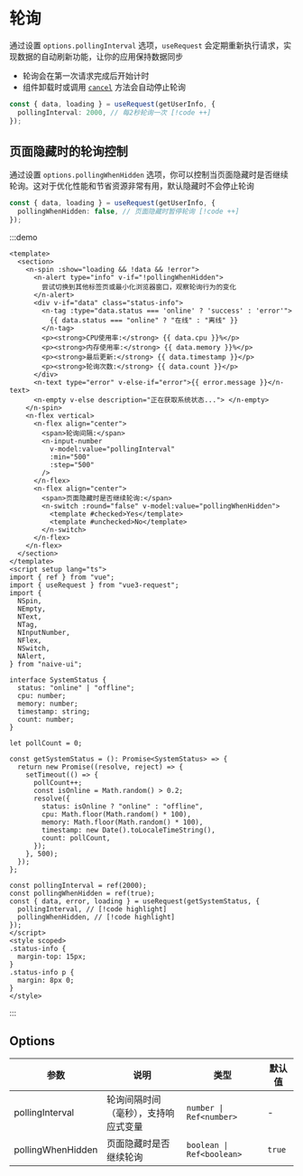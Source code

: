 # 轮询

通过设置 `options.pollingInterval` 选项，`useRequest` 会定期重新执行请求，实现数据的自动刷新功能，让你的应用保持数据同步

- 轮询会在第一次请求完成后开始计时
- 组件卸载时或调用 [`cancel`](./cancel-response.md) 方法会自动停止轮询

```ts
const { data, loading } = useRequest(getUserInfo, {
  pollingInterval: 2000, // 每2秒轮询一次 [!code ++]
});
```

## 页面隐藏时的轮询控制

通过设置 `options.pollingWhenHidden` 选项，你可以控制当页面隐藏时是否继续轮询。这对于优化性能和节省资源非常有用，默认隐藏时不会停止轮询

```ts
const { data, loading } = useRequest(getUserInfo, {
  pollingWhenHidden: false, // 页面隐藏时暂停轮询 [!code ++]
});
```

:::demo

```vue
<template>
  <section>
    <n-spin :show="loading && !data && !error">
      <n-alert type="info" v-if="!pollingWhenHidden">
        尝试切换到其他标签页或最小化浏览器窗口，观察轮询行为的变化
      </n-alert>
      <div v-if="data" class="status-info">
        <n-tag :type="data.status === 'online' ? 'success' : 'error'">
          {{ data.status === "online" ? "在线" : "离线" }}
        </n-tag>
        <p><strong>CPU使用率:</strong> {{ data.cpu }}%</p>
        <p><strong>内存使用率:</strong> {{ data.memory }}%</p>
        <p><strong>最后更新:</strong> {{ data.timestamp }}</p>
        <p><strong>轮询次数:</strong> {{ data.count }}</p>
      </div>
      <n-text type="error" v-else-if="error">{{ error.message }}</n-text>
      <n-empty v-else description="正在获取系统状态..."> </n-empty>
    </n-spin>
    <n-flex vertical>
      <n-flex align="center">
        <span>轮询间隔:</span>
        <n-input-number
          v-model:value="pollingInterval"
          :min="500"
          :step="500"
        />
      </n-flex>
      <n-flex align="center">
        <span>页面隐藏时是否继续轮询:</span>
        <n-switch :round="false" v-model:value="pollingWhenHidden">
          <template #checked>Yes</template>
          <template #unchecked>No</template>
        </n-switch>
      </n-flex>
    </n-flex>
  </section>
</template>
<script setup lang="ts">
import { ref } from "vue";
import { useRequest } from "vue3-request";
import {
  NSpin,
  NEmpty,
  NText,
  NTag,
  NInputNumber,
  NFlex,
  NSwitch,
  NAlert,
} from "naive-ui";

interface SystemStatus {
  status: "online" | "offline";
  cpu: number;
  memory: number;
  timestamp: string;
  count: number;
}

let pollCount = 0;

const getSystemStatus = (): Promise<SystemStatus> => {
  return new Promise((resolve, reject) => {
    setTimeout(() => {
      pollCount++;
      const isOnline = Math.random() > 0.2;
      resolve({
        status: isOnline ? "online" : "offline",
        cpu: Math.floor(Math.random() * 100),
        memory: Math.floor(Math.random() * 100),
        timestamp: new Date().toLocaleTimeString(),
        count: pollCount,
      });
    }, 500);
  });
};

const pollingInterval = ref(2000);
const pollingWhenHidden = ref(true);
const { data, error, loading } = useRequest(getSystemStatus, {
  pollingInterval, // [!code highlight]
  pollingWhenHidden, // [!code highlight]
});
</script>
<style scoped>
.status-info {
  margin-top: 15px;
}
.status-info p {
  margin: 8px 0;
}
</style>
```

:::

## Options

| 参数              | 说明                                 | 类型                      | 默认值 |
| ----------------- | ------------------------------------ | ------------------------- | ------ |
| pollingInterval   | 轮询间隔时间（毫秒），支持响应式变量 | `number \| Ref<number>`   | -      |
| pollingWhenHidden | 页面隐藏时是否继续轮询               | `boolean \| Ref<boolean>` | `true` |
